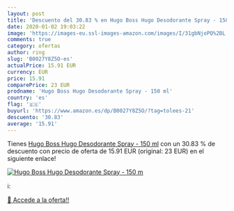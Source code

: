 ```yaml
---
layout: post
title: 'Descuento del 30.83 % en Hugo Boss Hugo Desodorante Spray - 150 m'
date: 2020-01-02 19:03:22
image: 'https://images-eu.ssl-images-amazon.com/images/I/31gbNjoPQ%2BL._SL200_.jpg'
comments: true
category: ofertas
author: ring
slug: 'B0027Y8Z5O-es'
actualPrice: 15.91 EUR
currency: EUR
price: 15.91
comparePrice: 23 EUR
prodname: 'Hugo Boss Hugo Desodorante Spray - 150 ml'
country: 'es'
flag: '🇪🇸'
buyurl: 'https://www.amazon.es/dp/B0027Y8Z5O/?tag=tolees-21'
descuento: '30.83'
average: '15.91'
---
```


Tienes [Hugo Boss Hugo Desodorante Spray - 150 ml](https://www.amazon.es/dp/B0027Y8Z5O/?tag=tolees-21) con un 30.83 % de descuento con precio de oferta de 15.91 EUR (original: 23 EUR) en el siguiente enlace!

[![Hugo Boss Hugo Desodorante Spray - 150 m](https://images-eu.ssl-images-amazon.com/images/I/31gbNjoPQ%2BL._SL200_.jpg)](https://www.amazon.es/dp/B0027Y8Z5O/?tag=tolees-21)

ℹ️:


[🛒 Accede a la oferta!!](https://www.amazon.es/dp/B0027Y8Z5O/?tag=tolees-21)
